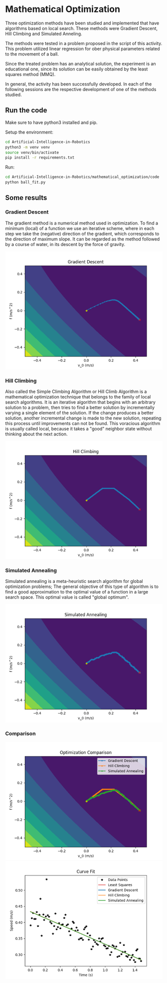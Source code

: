 # Mathematical Optimization

Three optimization methods have been studied and implemented that have algorithms based on local search. These methods were Gradient Descent, Hill Climbing and Simulated Anneling.

The methods were tested in a problem proposed in the script of this activity. This problem utilized linear regression for ober physical parameters related to the movement of a ball.

Since the treated problem has an analytical solution, the experiment is an educational one, since its solution can be easily obtained by the least squares method (MMQ).

In general, the activity has been successfully developed. In each of the following sessions are the respective development of one of the methods studied.

## Run the code

Make sure to have python3 installed and pip.

Setup the environment:
```bash
cd Artificial-Intelligence-in-Robotics
python3 -m venv venv
source venv/bin/activate
pip install -r requirements.txt
```

Run:
```bash
cd Artificial-Intelligence-in-Robotics/mathematical_optimization/code
python ball_fit.py
```

## Some results

### Gradient Descent

The gradient method is a numerical method used in optimization. To find a minimum (local) of a function we use an iterative scheme, where in each step we take the (negative) direction of the gradient, which corresponds to the direction of maximum slope. It can be regarded as the method followed by a course of water, in its descent by the force of gravity.

![Alt text](code/gradient_descent.png?raw=true "Title")

### Hill Climbing

Also called the Simple Climbing Algorithm or Hill Climb Algorithm is a mathematical optimization technique that belongs to the family of local search algorithms. It is an iterative algorithm that begins with an arbitrary solution to a problem, then tries to find a better solution by incrementally varying a single element of the solution. If the change produces a better solution, another incremental change is made to the new solution, repeating this process until improvements can not be found. This voracious algorithm is usually called local, because it takes a "good" neighbor state without thinking about the next action.

![Alt text](code/hill_climbing.png?raw=true "Title")

### Simulated Annealing

Simulated annealing is a meta-heuristic search algorithm for global optimization problems; The general objective of this type of algorithm is to find a good approximation to the optimal value of a function in a large search space. This optimal value is called "global optimum".

![Alt text](code/simulated_annealing.png?raw=true "Title")

### Comparison

![Alt text](code/optimization_comparison.png?raw=true "Title")
![Alt text](code/fit_comparison.png?raw=true "Title")
